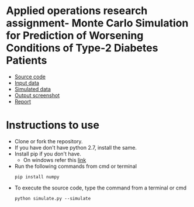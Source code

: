 # Applied operations research assignment-  Monte Carlo Simulation for Prediction of Worsening Conditions of Type-2 Diabetes Patients

* [Source code](simulation.py)
* [Input data](input.csv)
* [Simulated data](output.csv)
* [Output screenshot](output.png)
* [Report](report.docx)

# Instructions to use

* Clone or fork the repository.
* If you have don't have python 2.7, install the same.
* Install pip if you don't have.
  * On windows refer this [link](https://github.com/BurntSushi/nfldb/wiki/Python-&-pip-Windows-installation)
* Run the following commands from cmd or terminal
  ```
  pip install numpy
  ```
* To execute the source code, type the command from a terminal or cmd
  ```
  python simulate.py --simulate
  ```
